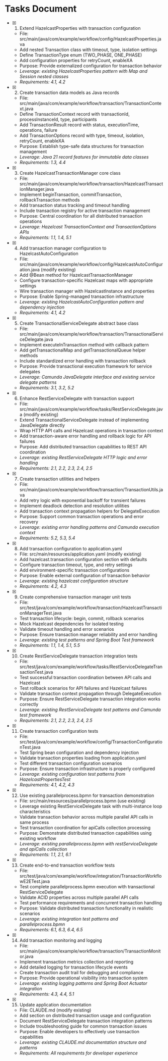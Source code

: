 # Tasks Document

- [x] 1. Extend HazelcastProperties with transaction configuration
  - File: src/main/java/com/example/workflow/config/HazelcastProperties.java
  - Add nested Transaction class with timeout, type, isolation settings
  - Define TransactionType enum (TWO_PHASE, ONE_PHASE)
  - Add configuration properties for retryCount, enableXA
  - Purpose: Provide externalized configuration for transaction behavior
  - _Leverage: existing HazelcastProperties pattern with Map and Session nested classes_
  - _Requirements: 4.1, 4.2_

- [x] 2. Create transaction data models as Java records
  - File: src/main/java/com/example/workflow/transaction/TransactionContext.java
  - Define TransactionContext record with transactionId, processInstanceId, type, participants
  - Add TransactionResult record with status, executionTime, operations, failure
  - Add TransactionOptions record with type, timeout, isolation, retryCount, enableXA
  - Purpose: Establish type-safe data structures for transaction management
  - _Leverage: Java 21 record features for immutable data classes_
  - _Requirements: 1.3, 4.4_

- [x] 3. Create HazelcastTransactionManager core class
  - File: src/main/java/com/example/workflow/transaction/HazelcastTransactionManager.java
  - Implement beginTransaction, commitTransaction, rollbackTransaction methods
  - Add transaction status tracking and timeout handling
  - Include transaction registry for active transaction management
  - Purpose: Central coordination for all distributed transaction operations
  - _Leverage: Hazelcast TransactionContext and TransactionOptions APIs_
  - _Requirements: 1.1, 1.4, 5.1_

- [x] 4. Add transaction manager configuration to HazelcastAutoConfiguration
  - File: src/main/java/com/example/workflow/config/HazelcastAutoConfiguration.java (modify existing)
  - Add @Bean method for HazelcastTransactionManager
  - Configure transaction-specific Hazelcast maps with appropriate settings
  - Wire transaction manager with HazelcastInstance and properties
  - Purpose: Enable Spring-managed transaction infrastructure
  - _Leverage: existing HazelcastAutoConfiguration pattern and dependency injection_
  - _Requirements: 4.1, 4.2_

- [x] 5. Create TransactionalServiceDelegate abstract base class
  - File: src/main/java/com/example/workflow/transaction/TransactionalServiceDelegate.java
  - Implement executeInTransaction method with callback pattern
  - Add getTransactionalMap and getTransactionalQueue helper methods
  - Include standardized error handling with transaction rollback
  - Purpose: Provide transactional execution framework for service delegates
  - _Leverage: Camunda JavaDelegate interface and existing service delegate patterns_
  - _Requirements: 3.1, 3.2, 5.2_

- [x] 6. Enhance RestServiceDelegate with transaction support
  - File: src/main/java/com/example/workflow/tasks/RestServiceDelegate.java (modify existing)
  - Extend TransactionalServiceDelegate instead of implementing JavaDelegate directly
  - Wrap HTTP API calls and Hazelcast operations in transaction context
  - Add transaction-aware error handling and rollback logic for API failures
  - Purpose: Add distributed transaction capabilities to REST API coordination
  - _Leverage: existing RestServiceDelegate HTTP logic and error handling_
  - _Requirements: 2.1, 2.2, 2.3, 2.4, 2.5_

- [x] 7. Create transaction utilities and helpers
  - File: src/main/java/com/example/workflow/transaction/TransactionUtils.java
  - Add retry logic with exponential backoff for transient failures
  - Implement deadlock detection and resolution utilities
  - Add transaction context propagation helpers for DelegateExecution
  - Purpose: Support common transaction operations and error recovery
  - _Leverage: existing error handling patterns and Camunda execution context_
  - _Requirements: 5.2, 5.3, 5.4_

- [x] 8. Add transaction configuration to application.yaml
  - File: src/main/resources/application.yaml (modify existing)
  - Add hazelcast.transaction configuration section with defaults
  - Configure transaction timeout, type, and retry settings
  - Add environment-specific transaction configurations
  - Purpose: Enable external configuration of transaction behavior
  - _Leverage: existing hazelcast configuration structure_
  - _Requirements: 4.2, 4.3_

- [x] 9. Create comprehensive transaction manager unit tests
  - File: src/test/java/com/example/workflow/transaction/HazelcastTransactionManagerTest.java
  - Test transaction lifecycle: begin, commit, rollback scenarios
  - Mock Hazelcast dependencies for isolated testing
  - Validate timeout handling and error scenarios
  - Purpose: Ensure transaction manager reliability and error handling
  - _Leverage: existing test patterns and Spring Boot Test framework_
  - _Requirements: 1.1, 1.4, 5.1, 5.5_

- [x] 10. Create RestServiceDelegate transaction integration tests
  - File: src/test/java/com/example/workflow/tasks/RestServiceDelegateTransactionTest.java
  - Test successful transaction coordination between API calls and Hazelcast
  - Test rollback scenarios for API failures and Hazelcast failures
  - Validate transaction context propagation through DelegateExecution
  - Purpose: Ensure RestServiceDelegate transaction integration works correctly
  - _Leverage: existing RestServiceDelegate test patterns and Camunda test framework_
  - _Requirements: 2.1, 2.2, 2.3, 2.4, 2.5_

- [x] 11. Create transaction configuration tests
  - File: src/test/java/com/example/workflow/config/TransactionConfigurationTest.java
  - Test Spring bean configuration and dependency injection
  - Validate transaction properties loading from application.yaml
  - Test different transaction configuration scenarios
  - Purpose: Ensure transaction infrastructure is properly configured
  - _Leverage: existing configuration test patterns from HazelcastPropertiesTest_
  - _Requirements: 4.1, 4.2, 4.3_

- [x] 12. Use existing parallelprocess.bpmn for transaction demonstration
  - File: src/main/resources/parallelprocess.bpmn (use existing)
  - Leverage existing RestServiceDelegate task with multi-instance loop characteristics
  - Validate transaction behavior across multiple parallel API calls in same process
  - Test transaction coordination for apiCalls collection processing
  - Purpose: Demonstrate distributed transaction capabilities using existing workflow
  - _Leverage: existing parallelprocess.bpmn with restServiceDelegate and apiCalls collection_
  - _Requirements: 1.1, 2.1, 6.1_

- [x] 13. Create end-to-end transaction workflow tests
  - File: src/test/java/com/example/workflow/integration/TransactionWorkflowE2ETest.java
  - Test complete parallelprocess.bpmn execution with transactional RestServiceDelegate
  - Validate ACID properties across multiple parallel API calls
  - Test performance requirements and concurrent transaction handling
  - Purpose: Validate distributed transaction functionality in realistic scenarios
  - _Leverage: existing integration test patterns and parallelprocess.bpmn_
  - _Requirements: 6.1, 6.3, 6.4, 6.5_

- [x] 14. Add transaction monitoring and logging
  - File: src/main/java/com/example/workflow/transaction/TransactionMonitor.java
  - Implement transaction metrics collection and reporting
  - Add detailed logging for transaction lifecycle events
  - Create transaction audit trail for debugging and compliance
  - Purpose: Provide operational visibility into transaction system
  - _Leverage: existing logging patterns and Spring Boot Actuator integration_
  - _Requirements: 4.3, 4.4, 5.1_

- [x] 15. Update application documentation
  - File: CLAUDE.md (modify existing)
  - Add section on distributed transaction usage and configuration
  - Document RestServiceDelegate transaction integration patterns
  - Include troubleshooting guide for common transaction issues
  - Purpose: Enable developers to effectively use transaction capabilities
  - _Leverage: existing CLAUDE.md documentation structure and patterns_
  - _Requirements: All requirements for developer experience_